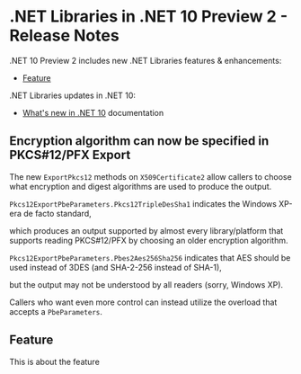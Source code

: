 # .NET Libraries in .NET 10 Preview 2 - Release Notes

.NET 10 Preview 2 includes new .NET Libraries features & enhancements:

- [Feature](#feature)

.NET Libraries updates in .NET 10:

- [What's new in .NET 10](https://learn.microsoft.com/dotnet/core/whats-new/dotnet-10/overview) documentation

## Encryption algorithm can now be specified in PKCS\#12/PFX Export

The new `ExportPkcs12` methods on `X509Certificate2` allow callers to choose what encryption and digest algorithms are used to produce the output.
`Pkcs12ExportPbeParameters.Pkcs12TripleDesSha1` indicates the Windows XP-era de facto standard,
which produces an output supported by almost every library/platform that supports reading PKCS#12/PFX by choosing an older encryption algorithm.
`Pkcs12ExportPbeParameters.Pbes2Aes256Sha256` indicates that AES should be used instead of 3DES (and SHA-2-256 instead of SHA-1),
but the output may not be understood by all readers (sorry, Windows XP).

Callers who want even more control can instead utilize the overload that accepts a `PbeParameters`.

## Feature

This is about the feature
